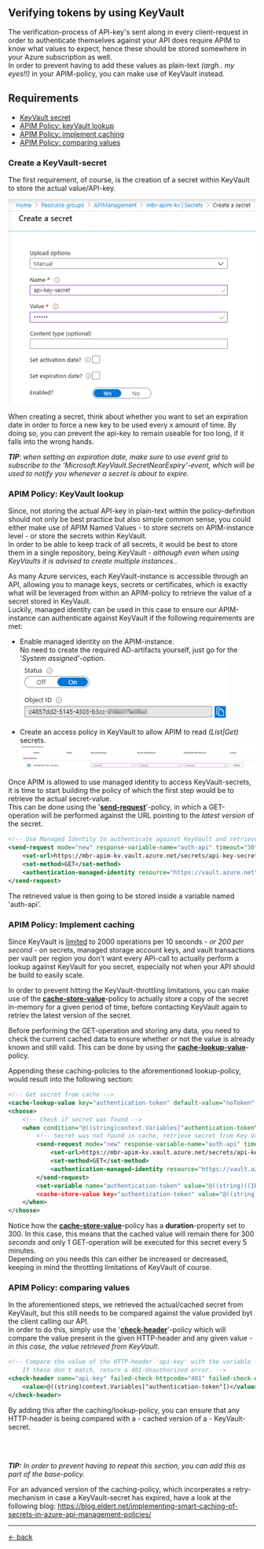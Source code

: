 ## Verifying tokens by using KeyVault

The verification-process of API-key's sent along in every client-request in order to authenticate themselves against your API does require APIM to know what values to expect, hence these should be stored somewhere in your Azure subscription as well.  
In order to prevent having to add these values as plain-text *(argh.. my eyes!!)* in your APIM-policy, you can make use of KeyVault instead. 

## Requirements
- [KeyVault secret](#create-a-keyvault-secret)
- [APIM Policy: keyVault lookup](#apim-policy-keyvault-lookup)
- [APIM Policy: implement caching](#apim-policy-implement-caching)
- [APIM Policy: comparing values](#apim-policy-comparing-values)

### Create a KeyVault-secret
The first requirement, of course, is the creation of a secret within KeyVault to store the actual value/API-key.

![Create KeyVault Secret](../../images/azure-apim/keyvault-secrets/create-a-keyvault-secret.png)

When creating a secret, think about whether you want to set an expiration date in order to force a new key to be used every x amount of time. By doing so, you can prevent the api-key to remain useable for too long, if it falls into the wrong hands.  

***TIP**: when setting an expiration date, make sure to use event grid to subscribe to the 'Microsoft.KeyVault.SecretNearExpiry'-event, which will be used to notify you whenever a secret is about to expire.*

### APIM Policy: KeyVault lookup
Since, not storing the actual API-key in plain-text within the policy-definition should not only be best practice but also simple common sense, you could either make use of APIM Named Values - to store secrets on APIM-instance level - or store the secrets within KeyVault.  
In order to be able to keep track of all secrets, it would be best to store them in a single repository, being KeyVault - *although even when using KeyVaults it is advised to create multiple instances.*.  

As many Azure services, each KeyVault-instance is accessible through an API, allowing you to manage keys, secrets or certificates, which is exactly what will be leveraged from within an APIM-policy to retrieve the value of a secret stored in KeyVault.  
Luckily, managed identity can be used in this case to ensure our APIM-instance can authenticate against KeyVault if the following requirements are met:  
- Enable managed identity on the APIM-instance.  
No need to create the required AD-artifacts yourself, just go for the '*System assigned*'-option.   
![APIM Managed Identity](../../images/azure-apim/keyvault-secrets/apim-managed-identity.png)  

- Create an access policy in KeyVault to allow APIM to read *(List|Get)* secrets.  
![KeyVault access policy](../../images/azure-apim/keyvault-secrets/keyvault-access-policy-apim.png)  

Once APIM is allowed to use managed identity to access KeyVault-secrets, it is time to start building the policy of which the first step would be to retrieve the actual secret-value.  
This can be done using the '**[send-request](https://docs.microsoft.com/en-us/azure/api-management/api-management-advanced-policies#SendRequest)**'-policy, in which a GET-operation will be performed against the URL pointing to the *latest version* of the secret.

```xml
<!-- Use Managed Identity to authenticate against KeyVault and retrieve the secret-value -->
<send-request mode="new" response-variable-name="auth-api" timeout="30" ignore-error="true">
	<set-url>https://mbr-apim-kv.vault.azure.net/secrets/api-key-secret/?api-version=7.0</set-url>
	<set-method>GET</set-method>
	<authentication-managed-identity resource="https://vault.azure.net" />
</send-request>
```

The retrieved value is then going to be stored inside a variable named 'auth-api'.

### APIM Policy: Implement caching
Since KeyVault is [limited](https://docs.microsoft.com/en-us/azure/azure-resource-manager/management/azure-subscription-service-limits#key-vault-limits) to 2000 operations per 10 seconds - *or 200 per second* - on secrets, managed storage account keys, and vault transactions per vault per region you don't want every API-call to actually perform a lookup against KeyVault for you secret, especially not when your API should be build to easily scale.

In order to prevent hitting the KeyVault-throttling limitations, you can make use of the **[cache-store-value](https://docs.microsoft.com/en-us/azure/api-management/api-management-caching-policies)**-policy to actually store a copy of the secret in-memory for a given period of time, before contacting KeyVault again to retriev the latest version of the secret.

Before performing the GET-operation and storing any data, you need to check the current cached data to ensure whether or not the value is already known and still valid. This can be done by using the **[cache-lookup-value](https://docs.microsoft.com/en-us/azure/api-management/api-management-caching-policies)**-policy.  

Appending these caching-policies to the aforementioned lookup-policy, would result into the following section:

```xml
<!-- Get secret from cache -->
<cache-lookup-value key="authentication-token" default-value="noToken" variable-name="authentication-token" />
<choose>
	<!-- Check if secret was found -->
	<when condition="@((string)context.Variables["authentication-token"] == "noToken")">
		<!-- Secret was not found in cache, retrieve secret from Key Vault -->
		<send-request mode="new" response-variable-name="auth-api" timeout="30" ignore-error="true">
			<set-url>https://mbr-apim-kv.vault.azure.net/secrets/api-key-secret/?api-version=7.0</set-url>
			<set-method>GET</set-method>
			<authentication-managed-identity resource="https://vault.azure.net" />
		</send-request>
		<set-variable name="authentication-token" value="@((string)((IResponse)context.Variables["auth-api"]).Body.As<JObject>()["value"])" />
		<cache-store-value key="authentication-token" value="@((string)context.Variables["authentication-token"])" duration="300" />
	</when>
</choose>
```

Notice how the **[cache-store-value](https://docs.microsoft.com/en-us/azure/api-management/api-management-caching-policies)**-policy has a **duration**-property set to 300. In this case, this means that the cached value will remain there for 300 *seconds* and only 1 GET-operation will be executed for this secret every 5 minutes.  
Depending on you needs this can either be increased or decreased, keeping in mind the throttling limitations of KeyVault of course.

### APIM Policy: comparing values
In the aforementioned steps, we retrieved the actual/cached secret from KeyVault, but this still needs to be compared against the value provided byt the client calling our API.  
In order to do this, simply use the '**[check-header](https://docs.microsoft.com/en-us/azure/api-management/api-management-access-restriction-policies#CheckHTTPHeader)**'-policy which will compare the value present in the given HTTP-header and any given value - *in this case, the value retrieved from KeyVault*.

```xml
<!-- Compare the value of the HTTP-header 'api-key' with the variable 'authentication-token'
    If these don't match, return a 401-Unauthorized error. -->
<check-header name="api-key" failed-check-httpcode="401" failed-check-error-message="Unauthorized" ignore-case="true">
    <value>@((string)context.Variables["authentication-token"])</value>
</check-header>
```
By adding this after the caching/lookup-policy, you can ensure that any HTTP-header is being compared with a - cached version of a - KeyVault-secret.


<br />
<br />

***TIP:** In order to prevent having to repeat this section, you can add this as part of the base-policy.*

For an advanced version of the caching-policy, which incorperates a retry-mechanism in case a KeyVault-secret has expired, have a look at the following blog: https://blog.eldert.net/implementing-smart-caching-of-secrets-in-azure-api-management-policies/

---

[&larr; back](index)
